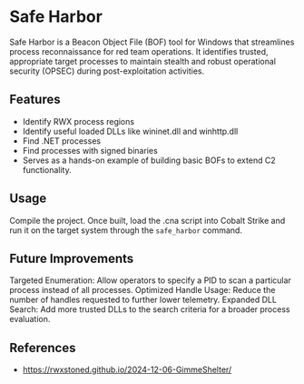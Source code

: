 # Safe Harbor
Safe Harbor is a Beacon Object File (BOF) tool for Windows that streamlines process reconnaissance for red team operations. It identifies trusted, appropriate target processes to maintain stealth and robust operational security (OPSEC) during post-exploitation activities.

## Features
- Identify RWX process regions
- Identify useful loaded DLLs like wininet.dll and winhttp.dll
- Find .NET processes
- Find processes with signed binaries
- Serves as a hands-on example of building basic BOFs to extend C2 functionality.

## Usage
Compile the project. Once built, load the .cna script into Cobalt Strike and run it on the target system through the `safe_harbor` command.

## Future Improvements
Targeted Enumeration: Allow operators to specify a PID to scan a particular process instead of all processes.
Optimized Handle Usage: Reduce the number of handles requested to further lower telemetry.
Expanded DLL Search: Add more trusted DLLs to the search criteria for a broader process evaluation.

## References
- https://rwxstoned.github.io/2024-12-06-GimmeShelter/
